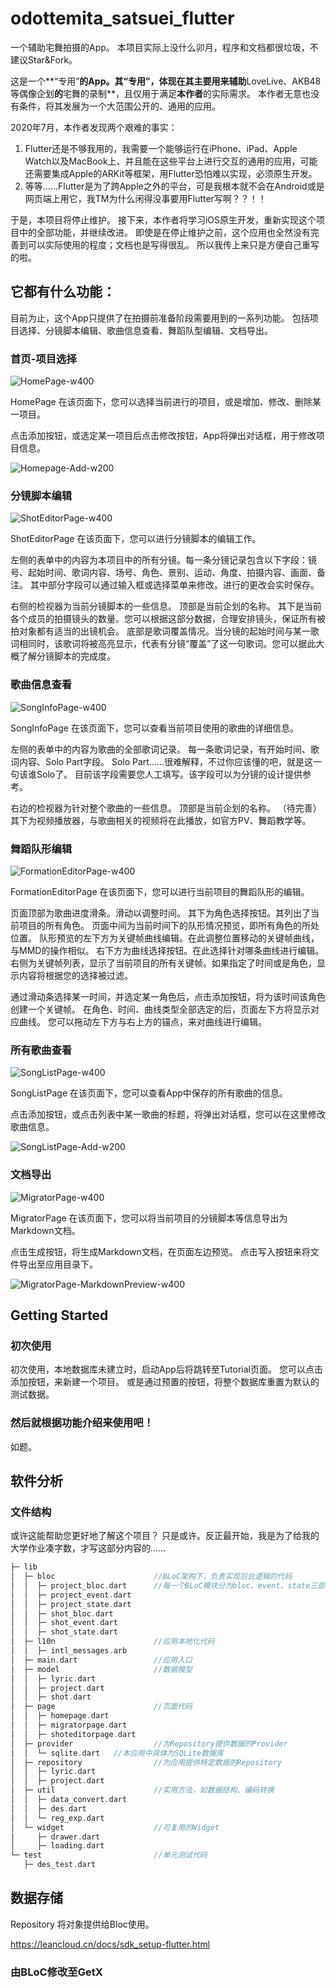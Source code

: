 # odottemita_satsuei_flutter

一个辅助宅舞拍摄的App。
本项目实际上没什么卯月，程序和文档都很垃圾，不建议Star&Fork。

这是一个**“专用”**的App。其“专用”，体现在其主要用来辅助**LoveLive、AKB48等偶像企划**的**宅舞的录制**，且仅用于满足**本作者**的实际需求。
本作者无意也没有条件，将其发展为一个大范围公开的、通用的应用。

2020年7月，本作者发现两个艰难的事实：

1. Flutter还是不够我用的，我需要一个能够运行在iPhone、iPad、Apple Watch以及MacBook上、并且能在这些平台上进行交互的通用的应用，可能还需要集成Apple的ARKit等框架，用Flutter恐怕难以实现，必须原生开发。
2. 等等……Flutter是为了跨Apple之外的平台，可是我根本就不会在Android或是网页端上用它，我TM为什么闲得没事要用Flutter写啊？？！！

于是，本项目将停止维护。
接下来，本作者将学习iOS原生开发，重新实现这个项目中的全部功能，并继续改进。
即使是在停止维护之前，这个应用也全然没有完善到可以实际使用的程度；文档也是写得很乱。
所以我传上来只是方便自己重写的啦。

## 它都有什么功能：

目前为止，这个App只提供了在拍摄前准备阶段需要用到的一系列功能。
包括项目选择、分镜脚本编辑、歌曲信息查看、舞蹈队型编辑、文档导出。

### 首页-项目选择

![HomePage-w400](/documents/images/HomePage.png)

HomePage
在该页面下，您可以选择当前进行的项目，或是增加、修改、删除某一项目。

点击添加按钮，或选定某一项目后点击修改按钮，App将弹出对话框，用于修改项目信息。

![Homepage-Add-w200](/documents/images/Homepage-Add.png)

### 分镜脚本编辑

![ShotEditorPage-w400](/documents/images/ShotEditorPage.png)

ShotEditorPage
在该页面下，您可以进行分镜脚本的编辑工作。

左侧的表单中的内容为本项目中的所有分镜。每一条分镜记录包含以下字段：镜号、起始时间、歌词内容、场号、角色、景别、运动、角度、拍摄内容、画面、备注。
其中部分字段可以通过输入框或选择菜单来修改。进行的更改会实时保存。

右侧的检视器为当前分镜脚本的一些信息。
顶部是当前企划的名称。
其下是当前各个成员的拍摄镜头的数量。您可以根据这部分数据，合理安排镜头，保证所有被拍对象都有适当的出镜机会。
底部是歌词覆盖情况。当分镜的起始时间与某一歌词相同时，该歌词将被高亮显示，代表有分镜“覆盖”了这一句歌词。您可以据此大概了解分镜脚本的完成度。

### 歌曲信息查看

![SongInfoPage-w400](/documents/images/SongInfoPage.png)

SongInfoPage
在该页面下，您可以查看当前项目使用的歌曲的详细信息。

左侧的表单中的内容为歌曲的全部歌词记录。
每一条歌词记录，有开始时间、歌词内容、Solo Part字段。
Solo Part……很难解释，不过你应该懂的吧，就是这一句该谁Solo了。
目前该字段需要您人工填写。该字段可以为分镜的设计提供参考。

右边的检视器为针对整个歌曲的一些信息。
顶部是当前企划的名称。
（待完善）其下为视频播放器，与歌曲相关的视频将在此播放，如官方PV、舞蹈教学等。

### 舞蹈队形编辑

![FormationEditorPage-w400](/documents/images/FormationEditorPage.png)

FormationEditorPage
在该页面下，您可以进行当前项目的舞蹈队形的编辑。

页面顶部为歌曲进度滑条。滑动以调整时间。
其下为角色选择按钮。其列出了当前项目的所有角色。
页面中间为当前时间下的队形情况预览，即所有角色的所处位置。
队形预览的左下方为关键帧曲线编辑。在此调整位置移动的关键帧曲线，与MMD的操作相似。
右下方为曲线选择按钮。在此选择针对哪条曲线进行编辑。
右侧为关键帧列表，显示了当前项目的所有关键帧。如果指定了时间或是角色，显示内容将根据您的选择被过滤。

通过滑动条选择某一时间，并选定某一角色后，点击添加按钮，将为该时间该角色创建一个关键帧。
在角色、时间、曲线类型全部选定的后，页面左下方将显示对应曲线。
您可以拖动左下方与右上方的锚点，来对曲线进行编辑。

### 所有歌曲查看

![SongListPage-w400](/documents/images/SongListPage.png)

SongListPage
在该页面下，您可以查看App中保存的所有歌曲的信息。

点击添加按钮，或点击列表中某一歌曲的标题，将弹出对话框，您可以在这里修改歌曲信息。

![SongListPage-Add-w200](/documents/images/SongListPage-Add.png)

### 文档导出

![MigratorPage-w400](/documents/images/MigratorPage.png)

MigratorPage
在该页面下，您可以将当前项目的分镜脚本等信息导出为Markdown文档。

点击生成按钮，将生成Markdown文档，在页面左边预览。
点击写入按钮来将文件导出至应用目录下。

![MigratorPage-MarkdownPreview-w400](/documents/images/MigratorPage-MarkdownPreview.png)

## Getting Started

### 初次使用

初次使用，本地数据库未建立时，启动App后将跳转至Tutorial页面。
您可以点击添加按钮，来新建一个项目。
或是通过预置的按钮，将整个数据库重置为默认的测试数据。

### 然后就根据功能介绍来使用吧！

如题。

## 软件分析

### 文件结构

或许这能帮助您更好地了解这个项目？
只是或许。反正最开始，我是为了给我的大学作业凑字数，才写这部分内容的……

``` Dart
├─ lib
│  ├─ bloc                      //BLoC架构下，负责实现后台逻辑的代码
│  │  ├─ project_bloc.dart      //每一个BLoC模块分为bloc、event、state三部分
│  │  ├─ project_event.dart
│  │  ├─ project_state.dart
│  │  ├─ shot_bloc.dart
│  │  ├─ shot_event.dart
│  │  ├─ shot_state.dart
│  ├─ l10n                      //应用本地化代码
│  │  ├─ intl_messages.arb
│  ├─ main.dart                 //应用入口
│  ├─ model                     //数据模型
│  │  ├─ lyric.dart
│  │  ├─ project.dart
│  │  ├─ shot.dart
│  ├─ page                      //页面代码
│  │  ├─ homepage.dart
│  │  ├─ migratorpage.dart
│  │  ├─ shoteditorpage.dart
│  ├─ provider                  //为Repository提供数据的Provider
│  │  └─ sqlite.dart   //本应用中具体为SQLite数据库
│  ├─ repository                //为应用提供特定数据的Repository
│  │  ├─ lyric.dart
│  │  ├─ project.dart
│  ├─ util                      //实用方法，如数据结构、编码转换
│  │  ├─ data_convert.dart
│  │  ├─ des.dart
│  │  └─ reg_exp.dart
│  └─ widget                    //可复用的Widget
│     ├─ drawer.dart
│     ├─ loading.dart
└─ test                         //单元测试代码
   ├─ des_test.dart
```

## 数据存储

Repository
将对象提供给Bloc使用。

https://leancloud.cn/docs/sdk_setup-flutter.html

### 由BLoC修改至GetX
